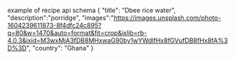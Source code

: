 example of recipe api schema
{
  "title": "Dbee rice water",
  "description":"porridge",
  "images":"https://images.unsplash.com/photo-1604239611873-8f4dfc24c895?q=80&w=1470&auto=format&fit=crop&ixlib=rb-4.0.3&ixid=M3wxMjA3fDB8MHxwaG90by1wYWdlfHx8fGVufDB8fHx8fA%3D%3D",
  "country": "Ghana"
}